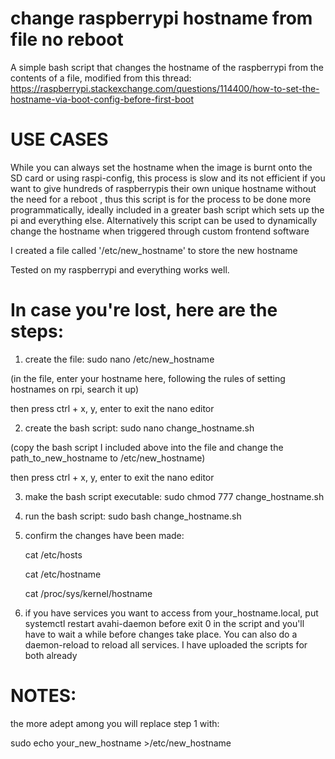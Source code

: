 # change raspberrypi hostname from file no reboot
A simple bash script that changes the hostname of the raspberrypi from the contents of a file, modified from this thread:
https://raspberrypi.stackexchange.com/questions/114400/how-to-set-the-hostname-via-boot-config-before-first-boot

# USE CASES
While you can always set the hostname when the image is burnt onto the SD card or using raspi-config, this process is slow
and its not efficient if you want to give hundreds of raspberrypis their own unique hostname without the need for a reboot 
, thus this script is for the process to be done more programmatically, ideally included in a greater bash script which sets up the pi and everything else.
Alternatively this script can be used to dynamically change the hostname when triggered through custom frontend software


I created a file called '/etc/new_hostname' to store the new hostname

Tested on my raspberrypi and everything works well.

# In case you're lost, here are the steps:

1. create the file: sudo nano /etc/new_hostname
   
(in the file, enter your hostname here, following the rules of setting hostnames on rpi, search it up)

then press ctrl + x, y, enter to exit the nano editor

2. create the bash script: sudo nano change_hostname.sh

(copy the bash script I included above into the file and change the path_to_new_hostname to /etc/new_hostname)

then press ctrl + x, y, enter to exit the nano editor

3. make the bash script executable: sudo chmod 777 change_hostname.sh

4. run the bash script: sudo bash change_hostname.sh

5. confirm the changes have been made:
   
     cat /etc/hosts
   
     cat /etc/hostname

     cat /proc/sys/kernel/hostname


6. if you have services you want to access from your_hostname.local,
   put systemctl restart avahi-daemon before exit 0 in the script and
   you'll have to wait a while before changes take place. You can also do a daemon-reload to reload all services.
   I have uploaded the scripts for both already

# NOTES: 

the more adept among you will replace step 1 with:

   sudo echo your_new_hostname >/etc/new_hostname
